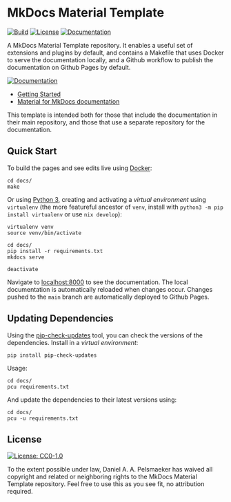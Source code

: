 # MkDocs Material Template
[![Build][github-build-badge]][github-build]
[![License][license-badge]][license]
[![Documentation][documentation-badge]][documentation]

A MkDocs Material Template repository. It enables a useful set of extensions and plugins by default, and contains a Makefile that uses Docker to serve the documentation locally, and a Github workflow to publish the documentation on Github Pages by default.

[![Documentation][documentation-button]][documentation]

- [Getting Started][documentation]
- [Material for MkDocs documentation](https://squidfunk.github.io/mkdocs-material/)

This template is intended both for those that include the documentation in their main repository, and those that use a separate repository for the documentation.

## Quick Start
To build the pages and see edits live using [Docker](https://www.docker.com/):

```shell
cd docs/
make
```

Or using [Python 3](https://www.python.org/), creating and activating a _virtual environment_ using `virtualenv` (the more featureful ancestor of `venv`, install with `python3 -m pip install virtualenv` or use `nix develop`):

```shell
virtualenv venv
source venv/bin/activate

cd docs/
pip install -r requirements.txt
mkdocs serve

deactivate
```

Navigate to [localhost:8000](http://localhost:8000/) to see the documentation.
The local documentation is automatically reloaded when changes occur.
Changes pushed to the `main` branch are automatically deployed to Github Pages.

## Updating Dependencies
Using the [pip-check-updates](https://pypi.org/project/pip-check-updates/) tool, you can check the versions of the dependencies. Install in a _virtual environment_:

```shell
pip install pip-check-updates
```

Usage:

```shell
cd docs/
pcu requirements.txt
```

And update the dependencies to their latest versions using:

```shell
cd docs/
pcu -u requirements.txt
```

## License
[![License: CC0-1.0](https://licensebuttons.net/p/zero/1.0/88x31.png)](http://creativecommons.org/publicdomain/zero/1.0/)

To the extent possible under law, Daniel A. A. Pelsmaeker has waived all copyright and related or neighboring rights to the MkDocs Material Template repository. Feel free to use this as you see fit, no attribution required.

[github-build-badge]: https://img.shields.io/github/actions/workflow/status/Virtlink/mkdocs-material-template/documentation.yml
[github-build]: https://github.com/Virtlink/mkdocs-material-template/actions
[license-badge]: https://img.shields.io/github/license/Virtlink/mkdocs-material-template
[license]: https://github.com/Virtlink/mkdocs-material-template/blob/master/LICENSE
[documentation-badge]: https://img.shields.io/badge/docs-latest-brightgreen
[documentation]: https://pelsmaeker.net/mkdocs-material-template/
[documentation-button]: https://img.shields.io/badge/Documentation-blue?style=for-the-badge&logo=googledocs&logoColor=white
